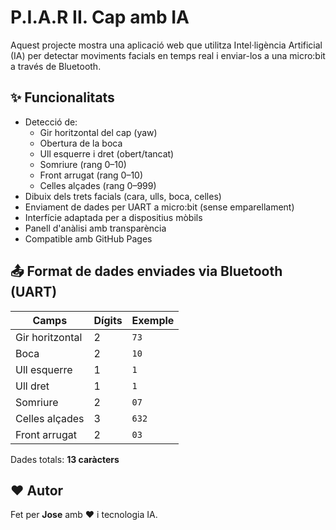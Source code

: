 # P.I.A.R II. Cap amb IA

Aquest projecte mostra una aplicació web que utilitza Intel·ligència Artificial (IA) per detectar moviments facials en temps real i enviar-los a una micro:bit a través de Bluetooth.

## ✨ Funcionalitats

- Detecció de:
  - Gir horitzontal del cap (yaw)
  - Obertura de la boca
  - Ull esquerre i dret (obert/tancat)
  - Somriure (rang 0–10)
  - Front arrugat (rang 0–10)
  - Celles alçades (rang 0–999)
- Dibuix dels trets facials (cara, ulls, boca, celles)
- Enviament de dades per UART a micro:bit (sense emparellament)
- Interfície adaptada per a dispositius mòbils
- Panell d'anàlisi amb transparència
- Compatible amb GitHub Pages

## 📤 Format de dades enviades via Bluetooth (UART)

| Camps              | Dígits | Exemple |
|--------------------|--------|---------|
| Gir horitzontal    | 2      | `73`    |
| Boca               | 2      | `10`    |
| Ull esquerre       | 1      | `1`     |
| Ull dret           | 1      | `1`     |
| Somriure           | 2      | `07`    |
| Celles alçades     | 3      | `632`   |
| Front arrugat      | 2      | `03`    |

Dades totals: **13 caràcters**

## ❤️ Autor

Fet per **Jose** amb ❤️ i tecnologia IA.
